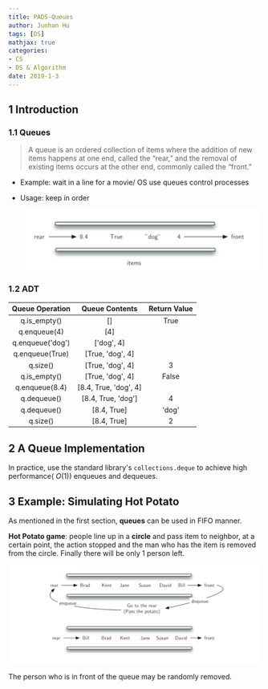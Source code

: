 ```yaml
---
title: PADS-Queues
author: Junhan Hu
tags: [DS]
mathjax: true
categories:
- CS
- DS & Algorithm
date: 2019-1-3
---
```


## 1 Introduction

### 1.1 Queues

> A queue is an ordered collection of items where the addition of new items happens at one end, called the “rear,” and the removal of existing items occurs at the other end, commonly called the “front.”

* Example: wait in a line for a movie/ OS use queues control processes

* Usage: keep in order

  ![queues](https://raw.githubusercontent.com/hujunhan/cloudimage/master/img/queues.png)

  <!-- more -->

### 1.2 ADT

|Queue Operation|Queue Contents|Return Value|
| :--------------: | :-------------------: | :---: |
|   q.is_empty()   |          []           | True  |
|   q.enqueue(4)   |          [4]          |       |
| q.enqueue('dog') |      ['dog', 4]       |       |
| q.enqueue(True)  |   [True, 'dog', 4]    |       |
|     q.size()     |   [True, 'dog', 4]    |   3   |
|   q.is_empty()   |   [True, 'dog', 4]    | False |
|  q.enqueue(8.4)  | [8.4, True, 'dog', 4] |       |
|   q.dequeue()    |  [8.4, True, 'dog']   |   4   |
|   q.dequeue()    |      [8.4, True]      | 'dog' |
|     q.size()     |      [8.4, True]      |   2   |

## 2 A Queue Implementation

In practice, use the standard library's `collections.deque` to achieve high performance( $O(1)$) enqueues and dequeues.

## 3 Example: Simulating Hot Potato

As mentioned in the first section, **queues** can be used in FIFO manner.

**Hot Potato game**: people line up in a **circle** and pass item to neighbor, at a certain point, the action stopped and the man who has the item is removed from the circle. Finally there will be only 1 person left.

![hot-patato](https://raw.githubusercontent.com/hujunhan/cloudimage/master/img/hot-potato.png)

The person who is in front of the queue may be randomly removed.
